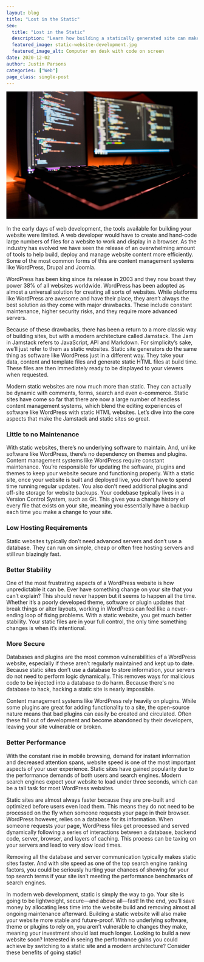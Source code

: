 ```yaml
---
layout: blog
title: "Lost in the Static"
seo:
  title: "Lost in the Static"
  description: "Learn how building a statically generated site can make your website lightweight, secure, and fast!"
  featured_image: static-website-development.jpg
  featured_image_alt: Computer on desk with code on screen
date: 2020-12-02
author: Justin Parsons
categories: ["Web"]
page_class: single-post
---
```


![Computer on desk with code on screen](static-website-development.jpg)

In the early days of web development, the tools available for building your website were limited. A web developer would have to create and hand-code large numbers of files for a website to work and display in a browser. As the industry has evolved we have seen the release of an overwhelming amount of tools to help build, deploy and manage website content more efficiently. Some of the most common forms of this are content management systems like WordPress, Drupal and Joomla.

WordPress has been king since its release in 2003 and they now boast they power 38% of all websites worldwide. WordPress has been adopted as almost a universal solution for creating all sorts of websites. While platforms like WordPress are awesome and have their place, they aren’t always the best solution as they come with major drawbacks. These include constant maintenance, higher security risks, and they require more advanced servers.

Because of these drawbacks, there has been a return to a more classic way of building sites, but with a modern architecture called Jamstack. The Jam in Jamstack refers to JavaScript, API and Markdown. For simplicity’s sake, we’ll just refer to them as static websites. Static site generators do the same thing as software like WordPress just in a different way. They take your data, content and template files and generate static HTML files at build time. These files are then immediately ready to be displayed to your viewers when requested.

Modern static websites are now much more than static. They can actually be dynamic with comments, forms, search and even e-commerce. Static sites have come so far that there are now a large number of headless content management systems, which blend the editing experiences of software like WordPress with static HTML websites. Let’s dive into the core aspects that make the Jamstack and static sites so great.

### Little to no Maintenance

With static websites, there’s no underlying software to maintain. And, unlike software like WordPress, there’s no dependency on themes and plugins. Content management systems like WordPress require constant maintenance. You’re responsible for updating the software, plugins and themes to keep your website secure and functioning properly. With a static site, once your website is built and deployed live, you don’t have to spend time running regular updates. You also don’t need additional plugins and off-site storage for website backups. Your codebase typically lives in a Version Control System, such as Git. This gives you a change history of every file that exists on your site, meaning you essentially have a backup each time you make a change to your site.

### Low Hosting Requirements

Static websites typically don’t need advanced servers and don’t use a database. They can run on simple, cheap or often free hosting servers and still run blazingly fast.

### Better Stability

One of the most frustrating aspects of a WordPress website is how unpredictable it can be. Ever have something change on your site that you can’t explain? This should never happen but it seems to happen all the time. Whether it’s a poorly developed theme, software or plugin updates that break things or alter layouts, working in WordPress can feel like a never-ending loop of fixing problems. With a static website, you get much better stability. Your static files are in your full control, the only time something changes is when it’s intentional.

### More Secure

Databases and plugins are the most common vulnerabilities of a WordPress website, especially if these aren’t regularly maintained and kept up to date. Because static sites don’t use a database to store information, your servers do not need to perform logic dynamically. This removes ways for malicious code to be injected into a database to do harm. Because there's no database to hack, hacking a static site is nearly impossible.

Content management systems like WordPress rely heavily on plugins. While some plugins are great for adding functionality to a site, the open-source nature means that bad plugins can easily be created and circulated. Often these fall out of development and become abandoned by their developers, leaving your site vulnerable or broken.

### Better Performance

With the constant rise in mobile browsing, demand for instant information and decreased attention spans, website speed is one of the most important aspects of your user experience. Static sites have gained popularity due to the performance demands of both users and search engines. Modern search engines expect your website to load under three seconds, which can be a tall task for most WordPress websites.

Static sites are almost always faster because they are pre-built and optimized before users even load them. This means they do not need to be processed on the fly when someone requests your page in their browser. WordPress however, relies on a database for its information. When someone requests your page, WordPress files get processed and served dynamically following a series of interactions between a database, backend code, server, browser, and layers of caching. This process can be taxing on your servers and lead to very slow load times.

Removing all the database and server communication typically makes static sites faster. And with site speed as one of the top search engine ranking factors, you could be seriously hurting your chances of showing for your top search terms if your site isn’t meeting the performance benchmarks of search engines.

In modern web development, static is simply the way to go. Your site is going to be lightweight, secure—and above all—fast! In the end, you’ll save money by allocating less time into the website build and removing almost all ongoing maintenance afterward. Building a static website will also make your website more stable and future-proof. With no underlying software, theme or plugins to rely on, you aren’t vulnerable to changes they make, meaning your investment should last much longer. Looking to build a new website soon? Interested in seeing the performance gains you could achieve by switching to a static site and a modern architecture? Consider these benefits of going static!
